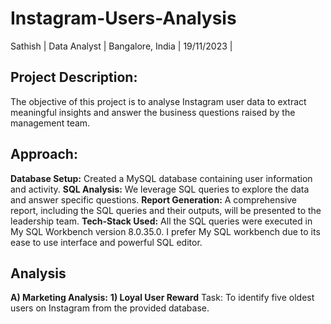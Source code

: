 # Instagram-Users-Analysis
Sathish | Data Analyst | Bangalore, India | 19/11/2023 |
## Project Description:
The objective of this project is to analyse Instagram user data to extract meaningful insights and answer the business questions raised by the management team.
## Approach:
**Database Setup:** Created a MySQL database containing user information and activity.
**SQL Analysis:** We leverage SQL queries to explore the data and answer specific questions.
**Report Generation:** A comprehensive report, including the SQL queries and their outputs, will be presented to the leadership team.
**Tech-Stack Used:** All the SQL queries were executed in My SQL Workbench version 8.0.35.0. I prefer My SQL workbench due to its ease to use interface and powerful SQL editor.
## Analysis
**A) Marketing Analysis:**
  **1) Loyal User Reward**
      Task: To identify five oldest users on Instagram from the provided database.
      
